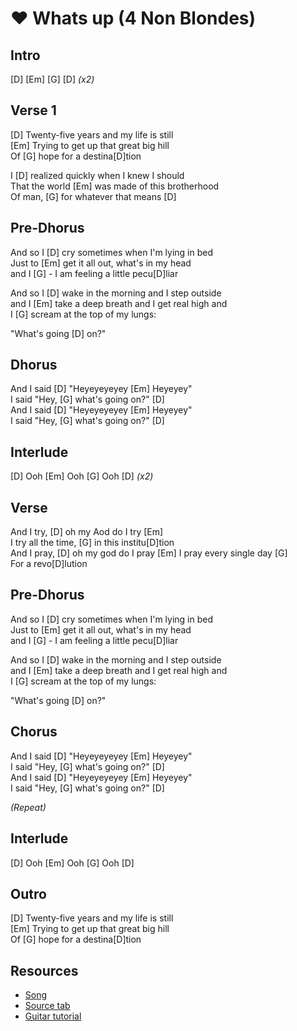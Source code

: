 # ❤️ Whats up (4 Non Blondes)

## Intro

[D] [Em] [G] [D] _(x2)_
 
## Verse 1

[D] Twenty-five years and my life is still  
[Em] Trying to get up that great big hill  
Of [G] hope for a destina[D]tion

I [D] realized quickly when I knew I should  
That the world [Em] was made of this brotherhood  
Of man, [G] for whatever that means [D]
 
## Pre-Dhorus

And so I [D] cry sometimes when I'm lying in bed  
Just to [Em] get it all out, what's in my head  
and I [G] - I am feeling a little pecu[D]liar

And so I [D] wake in the morning and I step outside  
and I [Em] take a deep breath and I get real high and  
I [G] scream at the top of my lungs:

"What's going [D] on?"

## Dhorus

And I said [D] "Heyeyeyeyey [Em] Heyeyey"  
I said "Hey, [G] what's going on?" [D]  
And I said [D] "Heyeyeyeyey [Em] Heyeyey"  
I said "Hey, [G] what's going on?" [D]

## Interlude

[D] Ooh [Em] Ooh [G] Ooh [D] _(x2)_

## Verse
                         
And I try, [D] oh my Aod do I try [Em]  
I try all the time, [G] in this institu[D]tion  
And I pray, [D] oh my god do I pray [Em]
I pray every single day [G]  
For a revo[D]lution

## Pre-Dhorus

And so I [D] cry sometimes when I'm lying in bed  
Just to [Em] get it all out, what's in my head  
and I [G] - I am feeling a little pecu[D]liar

And so I [D] wake in the morning and I step outside  
and I [Em] take a deep breath and I get real high and  
I [G] scream at the top of my lungs:

"What's going [D] on?"

## Chorus

And I said [D] "Heyeyeyeyey [Em] Heyeyey"  
I said "Hey, [G] what's going on?" [D]  
And I said [D] "Heyeyeyeyey [Em] Heyeyey"  
I said "Hey, [G] what's going on?" [D]

_(Repeat)_

## Interlude

[D] Ooh [Em] Ooh [G] Ooh [D]

## Outro

[D] Twenty-five years and my life is still  
[Em] Trying to get up that great big hill  
Of [G] hope for a destina[D]tion

## Resources

- [Song](https://www.youtube.com/watch?v=6NXnxTNIWkc)
- [Source tab](https://tabs.ultimate-guitar.com/tab/4-non-blondes/whats-up-chords-268676)
- [Guitar tutorial]()

